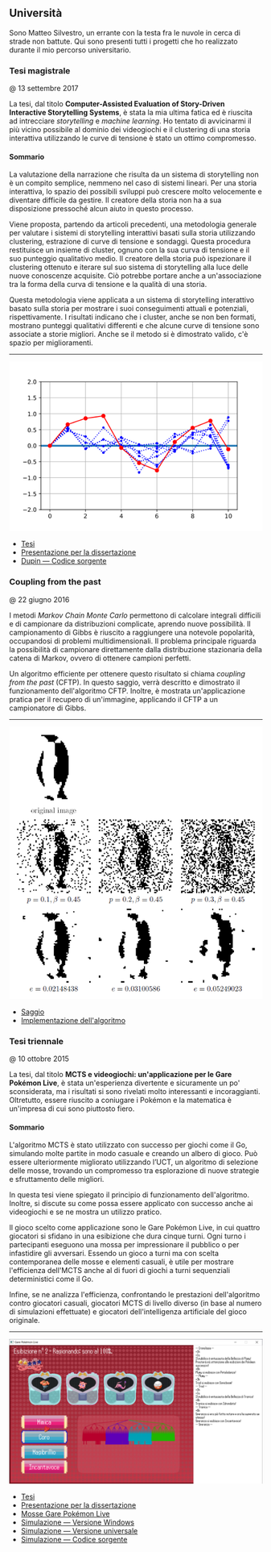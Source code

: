 ## Università

Sono Matteo Silvestro, un errante con la testa fra le nuvole in cerca di strade non battute. Qui sono presenti tutti i progetti che ho realizzato durante il mio percorso universitario.


### Tesi magistrale

@ 13 settembre 2017

La tesi, dal titolo **Computer-Assisted Evaluation of Story-Driven Interactive Storytelling Systems**, è stata la mia ultima fatica ed è riuscita ad intrecciare *storytelling* e *machine learning*. Ho tentato di avvicinarmi il più vicino possibile al dominio dei videogiochi e il clustering di una storia interattiva utilizzando le curve di tensione è stato un ottimo compromesso.

#### Sommario

La valutazione della narrazione che risulta da un sistema di storytelling non è un compito semplice, nemmeno nel caso di sistemi lineari. Per una storia interattiva, lo spazio dei possibili sviluppi può crescere molto velocemente e diventare difficile da gestire. Il creatore della storia non ha a sua disposizione pressoché alcun aiuto in questo processo.

Viene proposta, partendo da articoli precedenti, una metodologia generale per valutare i sistemi di storytelling interattivi basati sulla storia utilizzando clustering, estrazione di curve di tensione e sondaggi. Questa procedura restituisce un insieme di cluster, ognuno con la sua curva di tensione e il suo punteggio qualitativo medio. Il creatore della storia può ispezionare il clustering ottenuto e iterare sul suo sistema di storytelling alla luce delle nuove conoscenze acquisite. Ciò potrebbe portare anche a un'associazione tra la forma della curva di tensione e la qualità di una storia.

Questa metodologia viene applicata a un sistema di storytelling interattivo basato sulla storia per mostrare i suoi conseguimenti attuali e potenziali, rispettivamente. I risultati indicano che i cluster, anche se non ben formati, mostrano punteggi qualitativi differenti e che alcune curve di tensione sono associate a storie migliori. Anche se il metodo si è dimostrato valido, c'è spazio per miglioramenti.

---

![Cluster con curva di tensione][img_sds]

* [Tesi][tesi_sds]
* [Presentazione per la dissertazione][pres_sds]
* [Dupin — Codice sorgente][dupin]

[img_sds]: /img/uni/sds_tension.png

[tesi_sds]: /files/uni/sds/thesis.pdf
[pres_sds]: /files/uni/sds/slides.pdf
[dupin]: https://github.com/msilvestro/dupin


### Coupling from the past

@ 22 giugno 2016

I metodi *Markov Chain Monte Carlo* permettono di calcolare integrali difficili e di campionare da distribuzioni complicate, aprendo nuove possibilità. Il campionamento di Gibbs è riuscito a raggiungere una notevole popolarità, occupandosi di problemi multidimensionali. Il problema principale riguarda la possibilità di campionare direttamente dalla distribuzione stazionaria della catena di Markov, ovvero di ottenere campioni perfetti.

Un algoritmo efficiente per ottenere questo risultato si chiama *coupling from the past* (CFTP). In questo saggio, verrà descritto e dimostrato il funzionamento dell'algoritmo CFTP. Inoltre, è mostrata un'applicazione pratica per il recupero di un'immagine, applicando il CFTP a un campionatore di Gibbs.

---

![Risultati dell'algoritmo CFTP][img_cftp]

* [Saggio][cftp]
* [Implementazione dell'algoritmo][image_restore]

[img_cftp]: /img/uni/cftp.png

[cftp]: /files/uni/sds/cftp.pdf
[image_restore]: /files/uni/sds/image_restore.R


### Tesi triennale

@ 10 ottobre 2015

La tesi, dal titolo **MCTS e videogiochi: un'applicazione per le Gare Pokémon Live**, è stata un'esperienza divertente e sicuramente un po' sconsiderata, ma i risultati si sono rivelati molto interessanti e incoraggianti. Oltretutto, essere riuscito a coniugare i Pokémon e la matematica è un'impresa di cui sono piuttosto fiero.

#### Sommario

L'algoritmo MCTS è stato utilizzato con successo per giochi come il Go, simulando molte partite in modo casuale e creando un albero di gioco. Può essere ulteriormente migliorato utilizzando l’UCT, un algoritmo di selezione delle mosse, trovando un compromesso tra esplorazione di nuove strategie e sfruttamento delle migliori.

In questa tesi viene spiegato il principio di funzionamento dell'algoritmo. Inoltre, si discute su come possa essere applicato con successo anche ai videogiochi e se ne mostra un utilizzo pratico.

Il gioco scelto come applicazione sono le Gare Pokémon Live, in cui quattro giocatori si sfidano in una esibizione che dura cinque turni. Ogni turno i partecipanti eseguono una mossa per impressionare il pubblico o per infastidire gli avversari. Essendo un gioco a turni ma con scelta contemporanea delle mosse e elementi casuali, è utile per mostrare l'efficienza dell'MCTS anche al di fuori di giochi a turni sequenziali deterministici come il Go.

Infine, se ne analizza l'efficienza, confrontando le prestazioni dell'algoritmo contro giocatori casuali, giocatori MCTS di livello diverso (in base al numero di simulazioni effettuate) e giocatori dell'intelligenza artificiale del gioco originale.

---

![Schermata della simulazione][img_contest]

* [Tesi][tesi_tri]
* [Presentazione per la dissertazione][pres_tri]
* [Mosse Gare Pokémon Live][mosse]
* [Simulazione — Versione Windows][contest_exe]
* [Simulazione — Versione universale][contest_love]
* [Simulazione — Codice sorgente][contest_source]

[img_contest]: /img/uni/tri_contest.png

[tesi_tri]: /files/uni/tri/tesi.pdf
[pres_tri]: /files/uni/tri/diapositive.pdf
[mosse]: /files/uni/tri/MosseGarePokemonLive.pdf

[contest_exe]: /files/uni/tri/contest.zip
[contest_love]: /files/uni/tri/contest.love
[contest_source]: /files/uni/tri/contest_source.zip
